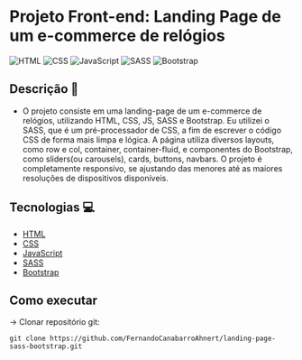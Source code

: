 # Projeto Front-end: Landing Page de um e-commerce de relógios

![HTML](https://img.shields.io/badge/HTML5-E44D26?style=for-the-badge&logo=html5&logoColor=white)
![CSS](https://img.shields.io/badge/CSS3-264DE4?style=for-the-badge&logo=css3&logoColor=white)
![JavaScript](https://img.shields.io/badge/JavaScript-F7DF1E?style=for-the-badge&logo=javascript&logoColor=black)
![SASS](https://img.shields.io/badge/SASS-CF649A?style=for-the-badge&logo=sass&logoColor=white)
![Bootstrap](https://img.shields.io/badge/Bootstrap-7952B3?style=for-the-badge&logo=bootstrap&logoColor=white)

## Descrição 🤔
- O projeto consiste em uma landing-page de um e-commerce de relógios, utilizando HTML, CSS, JS, SASS e Bootstrap. Eu utilizei o SASS, que é um pré-processador de CSS, a fim de escrever o código CSS de forma mais limpa e lógica. A página utiliza diversos layouts, como row e col, container, container-fluid, e componentes do Bootstrap, como sliders(ou carousels), cards, buttons, navbars. O projeto é completamente responsivo, se ajustando das menores até as maiores resoluções de dispositivos disponíveis. 

## Tecnologias 💻
 
- [HTML](https://developer.mozilla.org/pt-BR/docs/Web/HTML)
- [CSS](https://developer.mozilla.org/pt-BR/docs/Web/CSS)
- [JavaScript](https://developer.mozilla.org/pt-BR/docs/Web/JavaScript)
- [SASS](https://sass-lang.com/)
- [Bootstrap](https://getbootstrap.com/)

## Como executar 

-> Clonar repositório git:

```text
git clone https://github.com/FernandoCanabarroAhnert/landing-page-sass-bootstrap.git
```